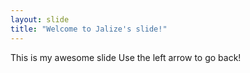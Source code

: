 ```yaml
---
layout: slide
title: "Welcome to Jalize's slide!"
---
```

This is my awesome slide
Use the left arrow to go back!